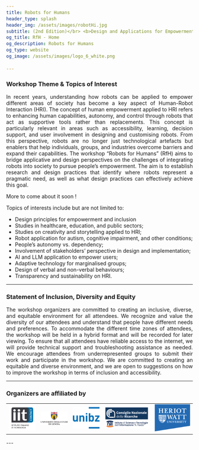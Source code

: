 ```yaml
---
title: Robots for Humans 
header_type: splash
header_img: /assets/images/robotHi.jpg
subtitle: (2nd Edition)</br> <b>Design and Applications for Empowerment!</br> <b> UNDER REVIEW to be held in RO-MAN 2025 August 25-29, 2025 / Eindhoven, The Netherlands </b>
og_title: RfH - Home
og_description: Robots for Humans
og_type: website
og_image: /assets/images/logo_6_white.png

---
```


### Workshop Theme & Topics of Interest

<p style="text-align: justify;">
In recent years, understanding how robots can be applied to empower different areas of society has become a key aspect of Human-Robot Interaction (HRI). The concept of human empowerment applied to HRI refers to enhancing human capabilities, autonomy, and control through robots that act as supportive tools rather than replacements. This concept is particularly relevant in areas such as accessibility, learning, decision support, and user involvement in designing and customising robots. From this perspective, robots are no longer just technological artefacts but enablers that help individuals, groups, and industries overcome barriers and expand their capabilities. The workshop “Robots for Humans” (RfH) aims to bridge applicative and design perspectives on the challenges of integrating robots into society to pursue people’s empowerment. The aim is to establish research and design practices that identify where robots represent a pragmatic need, as well as what design practices can effectively achieve this goal.  
</p>

<p style="text-align: justify;">
More to come about it soon !
</p>


Topics of interests include but are not limited to:
* Design principles for empowerment and inclusion
* Studies in healthcare, education, and public sectors; 
* Studies on creativity and storytelling applied to HRI; 
* Robot application for autism, cognitive impairment, and other conditions; 
* People’s autonomy vs. dependency; 
* Involvement of stakeholders’ perspective in design and implementation; 
* AI and LLM application to empower users; 
* Adaptive technology for marginalised groups; 
* Design of verbal and non-verbal behaviours; 
* Transparency and sustainability on HRI. 

---

### Statement of Inclusion, Diversity and Equity

<p style="text-align: justify;">
The workshop organizers are committed to creating an inclusive, diverse, and equitable environment for all attendees. We recognize and value the diversity of our attendees and understand that people have different needs and preferences. To accommodate the different time zones of attendees, the workshop will be held in a hybrid format and will be recorded for later viewing. To ensure that all attendees have reliable access to the internet, we will provide technical support and troubleshooting assistance as needed. We encourage attendees from underrepresented groups to submit their work and participate in the workshop. We are committed to creating an equitable and diverse environment, and we are open to suggestions on how to improve the workshop in terms of inclusion and accessibility.
</p>


---

### Organizers are affiliated by

<table>
  <tr>
    <td> <img  src="assets/images/logo_contact.png" alt="contact" width="300"/> </td>
    <td> <img  src="assets/images/logo_unige.png" alt="unige" width="300"/> </td>
    <td> <img  src="assets/images/logo_unibo.svg" alt="unibo" width="300"/> </td>
    <td> <img  src="assets/images/logo_ISTI2.png" alt="unipi" width="500"/> </td>
    <td> <img  src="assets/images/logo_HWU.png" alt="hwu" width="400"/> </td>
  </tr>
</table>
---
